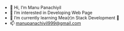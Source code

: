 - 👋 Hi, I’m Manu Panachiyil
- 👀 I’m interested in Developing Web Page
- 🌱 I’m currently learning Mea(r)n Stack Development
               💞️ 
- 📫 manupanachiyil999@gmail.com

<!---
manu-panachiyil/manu-panachiyil is a ✨ special ✨ repository because its `README.md` (this file) appears on your GitHub profile.
You can click the Preview link to take a look at your changes.
--->

